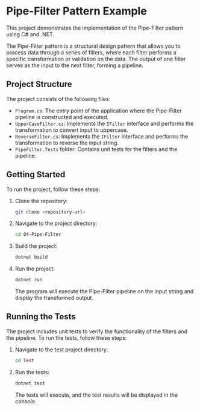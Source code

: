 # Pipe-Filter Pattern Example

This project demonstrates the implementation of the Pipe-Filter pattern using C# and .NET.

The Pipe-Filter pattern is a structural design pattern that allows you to process data through a series of filters, where each filter performs a specific transformation or validation on the data. The output of one filter serves as the input to the next filter, forming a pipeline.

## Project Structure

The project consists of the following files:

- `Program.cs`: The entry point of the application where the Pipe-Filter pipeline is constructed and executed.
- `UpperCaseFilter.cs`: Implements the `IFilter` interface and performs the transformation to convert input to uppercase.
- `ReverseFilter.cs`: Implements the `IFilter` interface and performs the transformation to reverse the input string.
- `PipeFilter.Tests` folder: Contains unit tests for the filters and the pipeline.

## Getting Started

To run the project, follow these steps:

1. Clone the repository:

   ```bash
   git clone <repository-url>
   ```

2. Navigate to the project directory:

   ```bash
   cd 04-Pipe-Filter
   ```

3. Build the project:

   ```bash
   dotnet build
   ```

4. Run the project:

   ```bash
   dotnet run
   ```

   The program will execute the Pipe-Filter pipeline on the input string and display the transformed output.

## Running the Tests

The project includes unit tests to verify the functionality of the filters and the pipeline. To run the tests, follow these steps:

1. Navigate to the test project directory:

   ```bash
   cd Test
   ```

2. Run the tests:

   ```bash
   dotnet test
   ```

   The tests will execute, and the test results will be displayed in the console.
